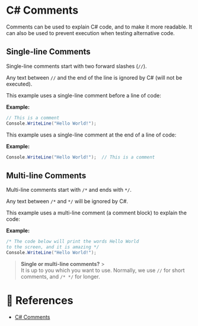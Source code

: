 # C# Comments

Comments can be used to explain C# code, and to make it more readable. It can also be used to prevent execution when testing alternative code.

## Single-line Comments

Single-line comments start with two forward slashes (`//`).

Any text between `//` and the end of the line is ignored by C# (will not be executed).

This example uses a single-line comment before a line of code:

**Example:**

```cs
// This is a comment
Console.WriteLine("Hello World!");
```

This example uses a single-line comment at the end of a line of code:

**Example:**

```cs
Console.WriteLine("Hello World!");  // This is a comment
```

## Multi-line Comments

Multi-line comments start with `/*` and ends with `*/`.

Any text between `/*` and `*/` will be ignored by C#.

This example uses a multi-line comment (a comment block) to explain the code:

**Example:**

```cs
/* The code below will print the words Hello World
to the screen, and it is amazing */
Console.WriteLine("Hello World!");
```

> **Single or multi-line comments?** > <br> It is up to you which you want to use. Normally, we use `//` for short comments, and `/* */` for longer.

# 📜 References

- [C# Comments](https://www.w3schools.com/cs/cs_comments.php)
